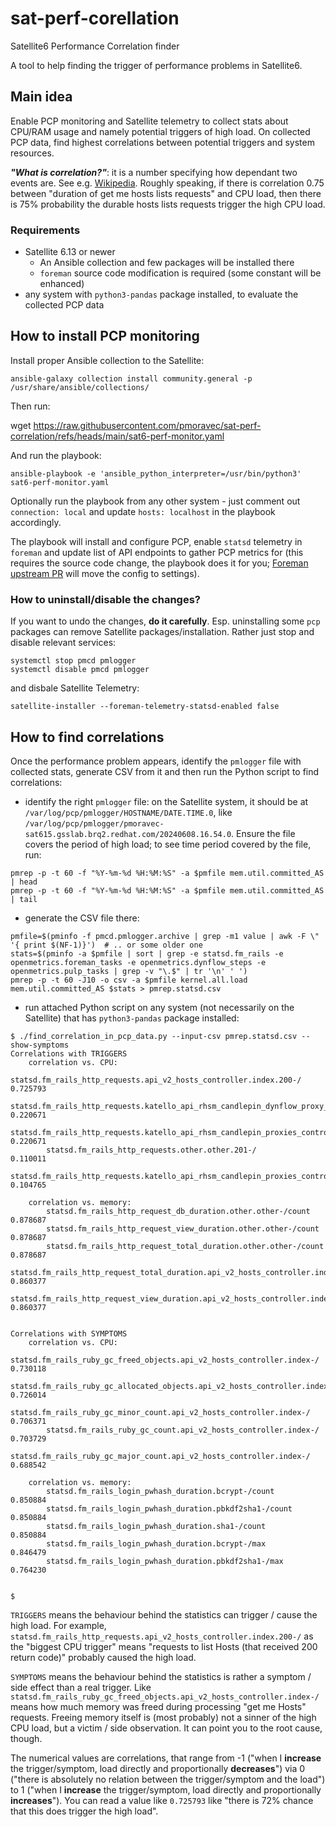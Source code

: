 # sat-perf-corellation

Satellite6 Performance Correlation finder

A tool to help finding the trigger of performance problems in Satellite6.

## Main idea

Enable PCP monitoring and Satellite telemetry to collect stats about CPU/RAM usage and namely potential triggers of high load. On collected PCP data, find highest correlations between potential triggers and system resources.

_**"What is correlation?"**_: it is a number specifying how dependant two events are. See e.g. [Wikipedia](https://en.wikipedia.org/wiki/Correlation). Roughly speaking, if there is correlation 0.75 between "duration of get me hosts lists requests" and CPU load, then there is 75% probability the durable hosts lists requests trigger the high CPU load.

### Requirements

- Satellite 6.13 or newer
  - An Ansible collection and few packages will be installed there
  - `foreman` source code modification is required (some constant will be enhanced)
- any system with `python3-pandas` package installed, to evaluate the collected PCP data

## How to install PCP monitoring

Install proper Ansible collection to the Satellite:

`ansible-galaxy collection install community.general -p /usr/share/ansible/collections/`

Then run:

wget https://raw.githubusercontent.com/pmoravec/sat-perf-correlation/refs/heads/main/sat6-perf-monitor.yaml


And run the playbook:

`ansible-playbook -e 'ansible_python_interpreter=/usr/bin/python3' sat6-perf-monitor.yaml`

Optionally run the playbook from any other system - just comment out `connection: local` and update `hosts: localhost` in the playbook accordingly.

The playbook will install and configure PCP, enable `statsd` telemetry in `foreman` and update list of API endpoints to gather PCP metrics for (this requires the source code change, the playbook does it for you; [Foreman upstream PR](https://github.com/theforeman/foreman/pull/10243) will move the config to settings).

### How to uninstall/disable the changes?

If you want to undo the changes, **do it carefully**. Esp. uninstalling some `pcp` packages can remove Satellite packages/installation. Rather just stop and disable relevant services:

```
systemctl stop pmcd pmlogger
systemctl disable pmcd pmlogger
```

and disbale Satellite Telemetry:

```
satellite-installer --foreman-telemetry-statsd-enabled false
```

## How to find correlations

Once the performance problem appears, identify the `pmlogger` file with collected stats, generate CSV from it and then run the Python script to find correlations:

- identify the right `pmlogger` file: on the Satellite system, it should be at `/var/log/pcp/pmlogger/HOSTNAME/DATE.TIME.0`, like `/var/log/pcp/pmlogger/pmoravec-sat615.gsslab.brq2.redhat.com/20240608.16.54.0`. Ensure the file covers the period of high load; to see time period covered by the file, run:

```
pmrep -p -t 60 -f "%Y-%m-%d %H:%M:%S" -a $pmfile mem.util.committed_AS | head
pmrep -p -t 60 -f "%Y-%m-%d %H:%M:%S" -a $pmfile mem.util.committed_AS | tail
```

- generate the CSV file there:

```
pmfile=$(pminfo -f pmcd.pmlogger.archive | grep -m1 value | awk -F \" '{ print $(NF-1)}')  # .. or some older one
stats=$(pminfo -a $pmfile | sort | grep -e statsd.fm_rails -e openmetrics.foreman_tasks -e openmetrics.dynflow_steps -e openmetrics.pulp_tasks | grep -v "\.$" | tr '\n' ' ')
pmrep -p -t 60 -J10 -o csv -a $pmfile kernel.all.load mem.util.committed_AS $stats > pmrep.statsd.csv
```

- run attached Python script on any system (not necessarily on the Satellite) that has `python3-pandas` package installed:

```
$ ./find_correlation_in_pcp_data.py --input-csv pmrep.statsd.csv --show-symptoms
Correlations with TRIGGERS
    correlation vs. CPU:
        statsd.fm_rails_http_requests.api_v2_hosts_controller.index.200-/                               0.725793
        statsd.fm_rails_http_requests.katello_api_rhsm_candlepin_dynflow_proxy_controller.other.200-/   0.220671
        statsd.fm_rails_http_requests.katello_api_rhsm_candlepin_proxies_controller.other.204-/         0.220671
        statsd.fm_rails_http_requests.other.other.201-/                                                 0.110011
        statsd.fm_rails_http_requests.katello_api_rhsm_candlepin_proxies_controller.facts.200-/         0.104765

    correlation vs. memory:
        statsd.fm_rails_http_request_db_duration.other.other-/count                             0.878687
        statsd.fm_rails_http_request_view_duration.other.other-/count                           0.878687
        statsd.fm_rails_http_request_total_duration.other.other-/count                          0.878687
        statsd.fm_rails_http_request_total_duration.api_v2_hosts_controller.index-/count        0.860377
        statsd.fm_rails_http_request_view_duration.api_v2_hosts_controller.index-/count         0.860377


Correlations with SYMPTOMS
    correlation vs. CPU:
        statsd.fm_rails_ruby_gc_freed_objects.api_v2_hosts_controller.index-/           0.730118
        statsd.fm_rails_ruby_gc_allocated_objects.api_v2_hosts_controller.index-/       0.726014
        statsd.fm_rails_ruby_gc_minor_count.api_v2_hosts_controller.index-/             0.706371
        statsd.fm_rails_ruby_gc_count.api_v2_hosts_controller.index-/                   0.703729
        statsd.fm_rails_ruby_gc_major_count.api_v2_hosts_controller.index-/             0.688542

    correlation vs. memory:
        statsd.fm_rails_login_pwhash_duration.bcrypt-/count     0.850884
        statsd.fm_rails_login_pwhash_duration.pbkdf2sha1-/count 0.850884
        statsd.fm_rails_login_pwhash_duration.sha1-/count       0.850884
        statsd.fm_rails_login_pwhash_duration.bcrypt-/max       0.846479
        statsd.fm_rails_login_pwhash_duration.pbkdf2sha1-/max   0.764230


$
```

`TRIGGERS` means the behaviour behind the statistics can trigger / cause the high load. For example, `statsd.fm_rails_http_requests.api_v2_hosts_controller.index.200-/` as the "biggest CPU trigger" means "requests to list Hosts (that received 200 return code)" probably caused the high load.

`SYMPTOMS` means the behaviour behind the statistics is rather a symptom / side effect than a real trigger. Like `statsd.fm_rails_ruby_gc_freed_objects.api_v2_hosts_controller.index-/` means how much memory was freed during processing "get me Hosts" requests. Freeing memory itself is (most probably) not a sinner of the high CPU load, but a victim / side observation. It can point you to the root cause, though.

The numerical values are correlations, that range from -1 ("when I **increase** the trigger/symptom, load directly and proportionally **decreases**") via 0 ("there is absolutely no relation between the trigger/symptom and the load") to 1 ("when I **increase** the trigger/symptom, load directly and proportionally **increases**"). You can read a value like `0.725793` like "there is 72% chance that this does trigger the high load".

